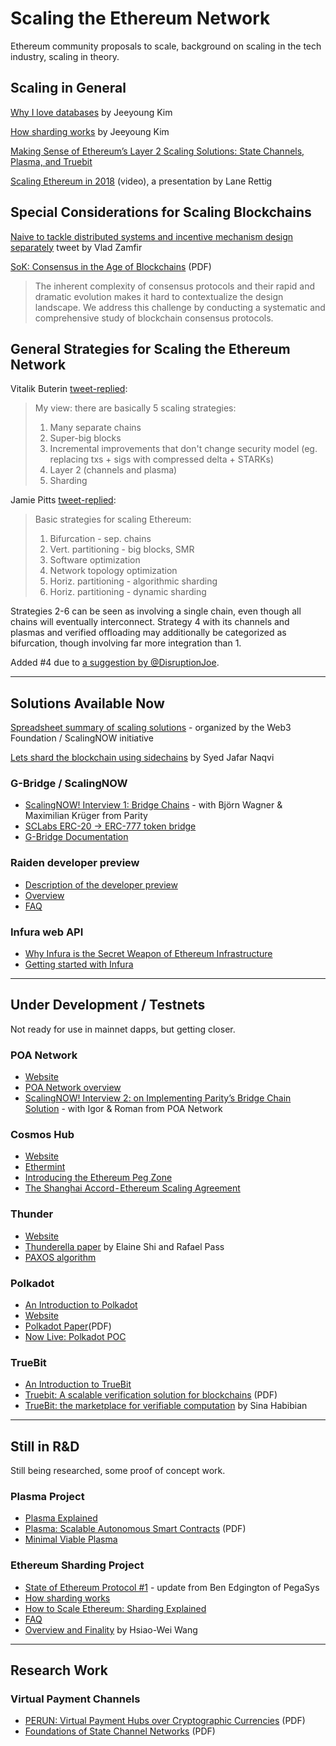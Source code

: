 
# Scaling the Ethereum Network

Ethereum community proposals to scale, background on scaling in the tech industry, scaling in theory.

## Scaling in General

[Why I love databases](https://medium.com/@jeeyoungk/why-i-love-databases-1d4cc433685f) by Jeeyoung Kim

[How sharding works](https://medium.com/@jeeyoungk/how-sharding-works-b4dec46b3f6) by Jeeyoung Kim

[Making Sense of Ethereum’s Layer 2 Scaling Solutions: State Channels, Plasma, and Truebit](https://medium.com/l4-media/making-sense-of-ethereums-layer-2-scaling-solutions-state-channels-plasma-and-truebit-22cb40dcc2f4)

[Scaling Ethereum in 2018](https://www.youtube.com/watch?v=rnkqMSLuPHA) (video), a presentation by Lane Rettig

## Special Considerations for Scaling Blockchains

[Naive to tackle distributed systems and incentive mechanism design separately](https://twitter.com/VladZamfir/status/1014882947781087233) tweet by Vlad Zamfir

[SoK: Consensus in the Age of Blockchains](https://arxiv.org/pdf/1711.03936.pdf) (PDF)

> The inherent complexity of consensus protocols and their rapid and dramatic evolution makes it hard to contextualize
the design landscape. We address this challenge by conducting a systematic and comprehensive study of blockchain consensus protocols.

## General Strategies for Scaling the Ethereum Network

Vitalik Buterin [tweet-replied](https://twitter.com/VitalikButerin/status/1005384496311496704):

> My view: there are basically 5 scaling strategies:
> 1. Many separate chains
> 2. Super-big blocks
> 3. Incremental improvements that don't change security model (eg. replacing txs + sigs with compressed delta + STARKs)
> 4. Layer 2 (channels and plasma)
> 5. Sharding

Jamie Pitts [tweet-replied](https://twitter.com/jamiepitts/status/1005949301502033921):

> Basic strategies for scaling Ethereum:
> 1. Bifurcation - sep. chains
> 2. Vert. partitioning - big blocks, SMR
> 3. Software optimization
> 4. Network topology optimization
> 5. Horiz. partitioning - algorithmic sharding
> 6. Horiz. partitioning - dynamic sharding

Strategies 2-6 can be seen as involving a single chain, even though all chains will eventually interconnect. Strategy 4 with its channels and plasmas and verified offloading may additionally be categorized as bifurcation, though involving far more integration than 1.

Added #4 due to [a suggestion by @DisruptionJoe](https://twitter.com/DisruptionJoe/status/1005818278382620672).

---

## Solutions Available Now

[Spreadsheet summary of scaling solutions](https://docs.google.com/spreadsheets/d/1BQ0bK_LhSQvxtvXryVoIcmxeKMuVJCq6oD0aS5_hpC8/edit#gid=0) - organized by the Web3 Foundation / ScalingNOW initiative

[Lets shard the blockchain using sidechains](https://medium.com/karachain/lets-shard-the-blockchain-using-sidechains-ea42d98b7b28) by Syed Jafar Naqvi

### G-Bridge / ScalingNOW
- [ScalingNOW! Interview 1: Bridge Chains](https://medium.com/giveth/scalingnow-bridge-chains-parity-8c359aca2b01) - with Björn Wagner & Maximilian Krüger from Parity
- [SCLabs ERC-20 -> ERC-777 token bridge](https://github.com/swarmcity/SCLabs-erc20-bridge)
- [G-Bridge Documentation](https://hackmd.io/s/rJDPfbZUG)

### Raiden developer preview
- [Description of the developer preview](https://raiden-network.readthedocs.io/en/stable/what_is_the_dev_preview.html)
- [Overview](https://raiden.network/101.html)
- [FAQ](https://raiden.network/faq.html)

### Infura web API
- [Why Infura is the Secret Weapon of Ethereum Infrastructure](https://media.consensys.net/why-infura-is-the-secret-weapon-of-ethereum-infrastructure-af6fc7c77052)
- [Getting started with Infura](https://blog.infura.io/getting-started-with-infura-28e41844cc89)

---

## Under Development / Testnets

Not ready for use in mainnet dapps, but getting closer.

### POA Network
- [Website](https://poa.network/)
- [POA Network overview](https://github.com/poanetwork/wiki/wiki/What-is-POA)
- [ScalingNOW! Interview 2: on Implementing Parity’s Bridge Chain Solution](https://medium.com/giveth/ethereum-dapp-scaling-poa-network-acee8a51e772) - with Igor & Roman from POA Network

### Cosmos Hub
- [Website](https://cosmos.network/intro/hub)
- [Ethermint](https://ethermint.zone/)
- [Introducing the Ethereum Peg Zone](https://blog.cosmos.network/the-internet-of-blockchains-how-cosmos-does-interoperability-starting-with-the-ethereum-peg-zone-8744d4d2bc3f)
- [The Shanghai Accord - Ethereum Scaling Agreement](https://blog.cosmos.network/the-shanghai-accord-ethereum-scaling-agreement-via-cosmos-at-wanxiang-global-blockchain-summit-354efa27b158)

### Thunder
- [Website](https://www.thundertoken.com/)
- [Thunderella paper](https://eprint.iacr.org/2017/913.pdf) by Elaine Shi and Rafael Pass
- [PAXOS algorithm](https://en.wikipedia.org/wiki/Paxos_(computer_science))

### Polkadot
- [An Introduction to Polkadot](https://blog.stephantual.com/web-three-revisited-part-two-introduction-to-polkadot-what-it-is-what-it-aint-657782051d34)
- [Website](https://polkadot.network/)
- [Polkadot Paper](https://github.com/polkadot-io/polkadotpaper/raw/master/PolkaDotPaper.pdf)(PDF)
- [Now Live: Polkadot POC](https://medium.com/@polkadotnetwork/now-live-polkadot-proof-of-concept-1-3e718512a8d)

### TrueBit
- [An Introduction to TrueBit](https://medium.com/@simondlr/an-intro-to-truebit-a-scalable-decentralized-computational-court-1475531400c3)
- [Truebit: A scalable verification solution for blockchains](https://people.cs.uchicago.edu/~teutsch/papers/truebit.pdf) (PDF)
- [TrueBit: the marketplace for verifiable computation](https://medium.com/truebit/truebit-the-marketplace-for-verifiable-computation-f51d1726798f) by Sina Habibian

---

## Still in R&D

Still being researched, some proof of concept work.

### Plasma Project
- [Plasma Explained](https://medium.com/@argongroup/ethereum-plasma-explained-608720d3c60e)
- [Plasma: Scalable Autonomous Smart Contracts](https://plasma.io/plasma.pdf) (PDF)
- [Minimal Viable Plasma](https://ethresear.ch/t/minimal-viable-plasma/426)

### Ethereum Sharding Project
- [State of Ethereum Protocol #1](https://media.consensys.net/state-of-ethereum-protocol-1-d3211dd0f6) - update from Ben Edgington of PegaSys
- [How sharding works](https://medium.com/@jeeyoungk/how-sharding-works-b4dec46b3f6)
- [How to Scale Ethereum: Sharding Explained](https://medium.com/prysmatic-labs/how-to-scale-ethereum-sharding-explained-ba2e283b7fce)
- [FAQ](https://github.com/ethereum/wiki/wiki/Sharding-FAQ)
- [Overview and Finality](https://medium.com/@icebearhww/ethereum-sharding-and-finality-65248951f649) by Hsiao-Wei Wang

---

## Research Work

### Virtual Payment Channels

- [PERUN: Virtual Payment Hubs
over Cryptographic Currencies](https://eprint.iacr.org/2017/635.pdf) (PDF)
- [Foundations of State Channel Networks](https://eprint.iacr.org/2018/320.pdf) (PDF)






